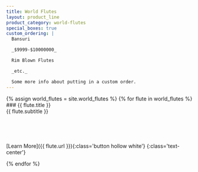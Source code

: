 ```yaml
---
title: World Flutes
layout: product_line
product_category: world-flutes
special_boxes: true
custom_ordering: |
  Bansuri

  _$9999-$10000000_

  Rim Blown Flutes

  _etc._

  Some more info about putting in a custom order.
---
```


<div class="row medium-up-2 large-up-2 fade-on-load">
{% assign world_flutes = site.world_flutes %}
{% for flute in world_flutes %}
<div class="column column-block"><div class="blue content-box" markdown="1">
### {{ flute.title }}

<div class="full-width flute-image" style="background-image: url({{ flute.cloudinary_id | cloudinary_url:'a_exif,c_limit,h_4000,q_75,w_2048' }})"></div>

<div style="min-height:5rem" markdown="1">
{{ flute.subtitle }}
</div>

[Learn More]({{ flute.url }}){:class='button hollow white'}
{:class='text-center'}
</div></div>
{% endfor %}
</div>
